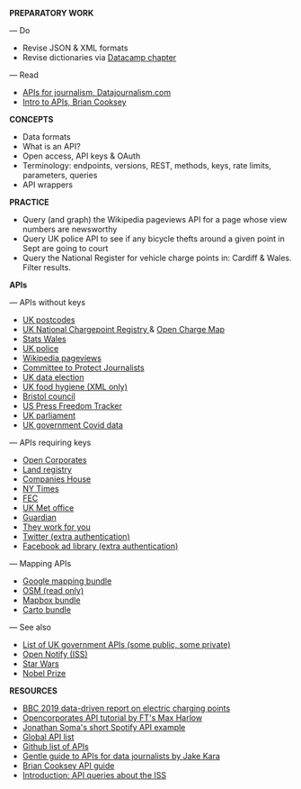 
**PREPARATORY WORK**

— Do
- Revise JSON & XML formats
- Revise dictionaries via [Datacamp chapter](https://campus.datacamp.com/courses/data-types-for-data-science-in-python/dictionaries-the-root-of-python?ex=1)

— Read
- [APIs for journalism, Datajournalism.com](https://datajournalism.com/read/newsletters/apis-for-journalism)
- [Intro to APIs, Brian Cooksey](https://zapier.com/learn/apis/chapter-1-introduction-to-apis/)

**CONCEPTS**

- Data formats
- What is an API?
- Open access, API keys & OAuth
- Terminology: endpoints, versions, REST, methods, keys, rate limits, parameters, queries
- API wrappers

**PRACTICE**

- Query (and graph) the Wikipedia pageviews API for a page whose view numbers are newsworthy
- Query UK police API to see if any bicycle thefts around a given point in Sept are going to court
- Query the National Register for vehicle charge points in: Cardiff & Wales. Filter results.

**APIs**

— APIs without keys
- [UK postcodes](https://postcodes.io/)
- [UK National Chargepoint Registry ](https://chargepoints.dft.gov.uk/api/help) & [Open Charge Map](https://openchargemap.org/site/develop/api)
- [Stats Wales](https://statswales.gov.wales/Help/Catalogue#APIEndpointsExplained)
- [UK police](https://data.police.uk/docs/)
- [Wikipedia pageviews](https://wikimedia.org/api/rest_v1/#/)
- [Committee to Protect Journalists](https://cpj.org/data-api/)
- [UK data election](https://candidates.democracyclub.org.uk/api/docs/next/)
- [UK food hygiene (XML only)](https://www.food.gov.uk/uk-food-hygiene-rating-data-api)
- [Bristol council](https://opendata.bristol.gov.uk/api/v1/console/)
- [US Press Freedom Tracker](https://pressfreedomtracker.us/data/)
- [UK parliament](http://explore.data.parliament.uk/)
- [UK government Covid data](https://coronavirus.data.gov.uk/details/developers-guide)

— APIs requiring keys
- [Open Corporates](https://api.opencorporates.com/)
- [Land registry](https://use-land-property-data.service.gov.uk/api-information)
- [Companies House](https://developer.company-information.service.gov.uk/api/docs/)
- [NY Times](https://developer.nytimes.com/apis)
- [FEC](https://api.open.fec.gov/developers/#/candidate/get_candidates_)
- [UK Met office](https://www.metoffice.gov.uk/services/data/datapoint)
- [Guardian](https://open-platform.theguardian.com/access/)
- [They work for you](https://www.theyworkforyou.com/api/)
- [Twitter (extra authentication)](https://developer.twitter.com/en/docs/twitter-api)
- [Facebook ad library (extra authentication)](https://www.facebook.com/ads/library/api)

— Mapping APIs
- [Google mapping bundle](https://developers.google.com/maps/documentation)
- [OSM (read only)](https://wiki.openstreetmap.org/wiki/Overpass_API)
- [Mapbox bundle](https://docs.mapbox.com/api/)
- [Carto bundle](https://carto.com/developers/)

— See also
- [List of UK government APIs (some public, some private)](https://www.api.gov.uk/index/#index)
- [Open Notify (ISS)](http://open-notify.org/Open-Notify-API/)
- [Star Wars](https://swapi.dev/)
- [Nobel Prize](https://www.nobelprize.org/about/developer-zone-2/)


**RESOURCES**

- [BBC 2019 data-driven report on electric charging points](https://github.com/BBC-Data-Unit/electric-car-charging-points)
- [Opencorporates API tutorial by FT's Max Harlow](https://github.com/maxharlow/tutorials/tree/master/fetch-and-enrich-data-with-apis)
- [Jonathan Soma's short Spotify API example](http://jonathansoma.com/lede/foundations/classes/04/class/)
- [Global API list](https://www.programmableweb.com/apis/directory)
- [Github list of APIs](https://github.com/public-apis/public-apis)
- [Gentle guide to APIs for data journalists by Jake Kara](https://medium.com/trendct-data/a-gentle-guide-to-apis-for-data-journalists-2a6b0e6fcc1a)
- [Brian Cooksey API guide](https://zapier.com/learn/apis/)
- [Introduction: API queries about the ISS](https://www.dataquest.io/blog/python-api-tutorial/)
